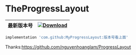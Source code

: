 # TheProgressLayout

|  最新版本号  |[ ![Download](https://api.bintray.com/packages/zhongrui/mylibrary/MyProgressLayout/images/download.svg) ](https://bintray.com/zhongrui/mylibrary/MyProgressLayout/_latestVersion) |
|--------|----|
```gradle
implementation 'com.github:MyProgressLayout:版本号看上面'
```

Thanks:https://github.com/nguyenhoanglam/ProgressLayout
